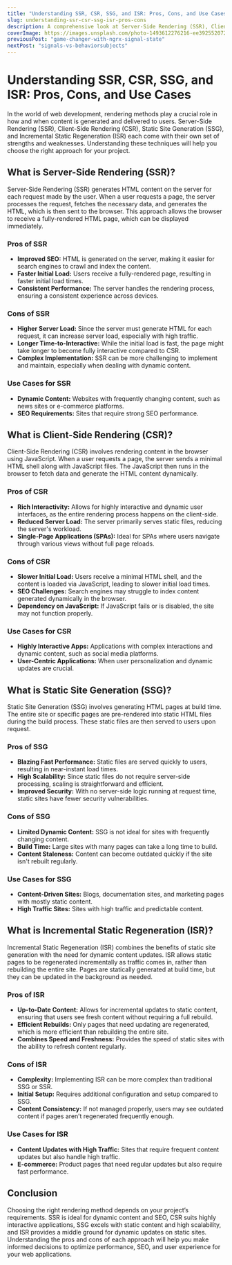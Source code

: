 ```yaml
---
title: "Understanding SSR, CSR, SSG, and ISR: Pros, Cons, and Use Cases"
slug: understanding-ssr-csr-ssg-isr-pros-cons
description: A comprehensive look at Server-Side Rendering (SSR), Client-Side Rendering (CSR), Static Site Generation (SSG), and Incremental Static Regeneration (ISR), including their pros, cons, and ideal use cases.
coverImage: https://images.unsplash.com/photo-1493612276216-ee3925520721?ixlib=rb-4.0.3&ixid=MnwxMjA3fDB8MHxwaG90by1wYWdlfHx8fGVufDB8fHx8&auto=format&fit=crop&w=464&q=80
previousPost: "game-changer-with-ngrx-signal-state"
nextPost: "signals-vs-behaviorsubjects"
---
```


# Understanding SSR, CSR, SSG, and ISR: Pros, Cons, and Use Cases

In the world of web development, rendering methods play a crucial role in how and when content is generated and delivered to users. Server-Side Rendering (SSR), Client-Side Rendering (CSR), Static Site Generation (SSG), and Incremental Static Regeneration (ISR) each come with their own set of strengths and weaknesses. Understanding these techniques will help you choose the right approach for your project.

## What is Server-Side Rendering (SSR)?

Server-Side Rendering (SSR) generates HTML content on the server for each request made by the user. When a user requests a page, the server processes the request, fetches the necessary data, and generates the HTML, which is then sent to the browser. This approach allows the browser to receive a fully-rendered HTML page, which can be displayed immediately.

### Pros of SSR

- **Improved SEO:** HTML is generated on the server, making it easier for search engines to crawl and index the content.
- **Faster Initial Load:** Users receive a fully-rendered page, resulting in faster initial load times.
- **Consistent Performance:** The server handles the rendering process, ensuring a consistent experience across devices.

### Cons of SSR

- **Higher Server Load:** Since the server must generate HTML for each request, it can increase server load, especially with high traffic.
- **Longer Time-to-Interactive:** While the initial load is fast, the page might take longer to become fully interactive compared to CSR.
- **Complex Implementation:** SSR can be more challenging to implement and maintain, especially when dealing with dynamic content.

### Use Cases for SSR

- **Dynamic Content:** Websites with frequently changing content, such as news sites or e-commerce platforms.
- **SEO Requirements:** Sites that require strong SEO performance.

## What is Client-Side Rendering (CSR)?

Client-Side Rendering (CSR) involves rendering content in the browser using JavaScript. When a user requests a page, the server sends a minimal HTML shell along with JavaScript files. The JavaScript then runs in the browser to fetch data and generate the HTML content dynamically.

### Pros of CSR

- **Rich Interactivity:** Allows for highly interactive and dynamic user interfaces, as the entire rendering process happens on the client-side.
- **Reduced Server Load:** The server primarily serves static files, reducing the server's workload.
- **Single-Page Applications (SPAs):** Ideal for SPAs where users navigate through various views without full page reloads.

### Cons of CSR

- **Slower Initial Load:** Users receive a minimal HTML shell, and the content is loaded via JavaScript, leading to slower initial load times.
- **SEO Challenges:** Search engines may struggle to index content generated dynamically in the browser.
- **Dependency on JavaScript:** If JavaScript fails or is disabled, the site may not function properly.

### Use Cases for CSR

- **Highly Interactive Apps:** Applications with complex interactions and dynamic content, such as social media platforms.
- **User-Centric Applications:** When user personalization and dynamic updates are crucial.

## What is Static Site Generation (SSG)?

Static Site Generation (SSG) involves generating HTML pages at build time. The entire site or specific pages are pre-rendered into static HTML files during the build process. These static files are then served to users upon request.

### Pros of SSG

- **Blazing Fast Performance:** Static files are served quickly to users, resulting in near-instant load times.
- **High Scalability:** Since static files do not require server-side processing, scaling is straightforward and efficient.
- **Improved Security:** With no server-side logic running at request time, static sites have fewer security vulnerabilities.

### Cons of SSG

- **Limited Dynamic Content:** SSG is not ideal for sites with frequently changing content.
- **Build Time:** Large sites with many pages can take a long time to build.
- **Content Staleness:** Content can become outdated quickly if the site isn't rebuilt regularly.

### Use Cases for SSG

- **Content-Driven Sites:** Blogs, documentation sites, and marketing pages with mostly static content.
- **High Traffic Sites:** Sites with high traffic and predictable content.

## What is Incremental Static Regeneration (ISR)?

Incremental Static Regeneration (ISR) combines the benefits of static site generation with the need for dynamic content updates. ISR allows static pages to be regenerated incrementally as traffic comes in, rather than rebuilding the entire site. Pages are statically generated at build time, but they can be updated in the background as needed.

### Pros of ISR

- **Up-to-Date Content:** Allows for incremental updates to static content, ensuring that users see fresh content without requiring a full rebuild.
- **Efficient Rebuilds:** Only pages that need updating are regenerated, which is more efficient than rebuilding the entire site.
- **Combines Speed and Freshness:** Provides the speed of static sites with the ability to refresh content regularly.

### Cons of ISR

- **Complexity:** Implementing ISR can be more complex than traditional SSG or SSR.
- **Initial Setup:** Requires additional configuration and setup compared to SSG.
- **Content Consistency:** If not managed properly, users may see outdated content if pages aren’t regenerated frequently enough.

### Use Cases for ISR

- **Content Updates with High Traffic:** Sites that require frequent content updates but also handle high traffic.
- **E-commerce:** Product pages that need regular updates but also require fast performance.

## Conclusion

Choosing the right rendering method depends on your project’s requirements. SSR is ideal for dynamic content and SEO, CSR suits highly interactive applications, SSG excels with static content and high scalability, and ISR provides a middle ground for dynamic updates on static sites. Understanding the pros and cons of each approach will help you make informed decisions to optimize performance, SEO, and user experience for your web applications.
